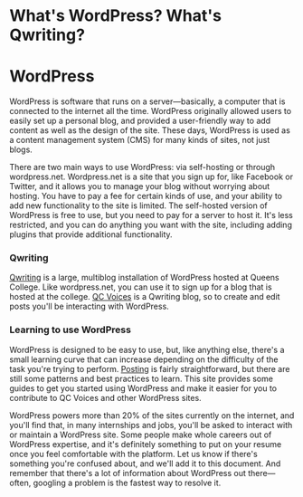 # What's WordPress? What's Qwriting?

# WordPress

WordPress is software that runs on a server—basically, a computer that is connected to the internet all the time. WordPress originally allowed users to easily set up a personal blog, and provided a user-friendly way to add content as well as the design of the site. These days, WordPress is used as a content management system (CMS) for many kinds of sites, not just blogs.

There are two main ways to use WordPress: via self-hosting or through wordpress.net. Wordpress.net is a site that you sign up for, like Facebook or Twitter, and it allows you to manage your blog without worrying about hosting. You have to pay a fee for certain kinds of use, and your ability to add new functionality to the site is limited. The self-hosted version of WordPress is free to use, but you need to pay for a server to host it. It's less restricted, and you can do anything you want with the site, including adding plugins that provide additional functionality. 

### Qwriting

[Qwriting](http://help.qwriting.qc.cuny.edu/) is a large, multiblog installation of WordPress hosted at Queens College. Like wordpress.net, you can use it to sign up for a blog that is hosted at the college. [QC Voices](http://qcvoices.qwriting.qc.cuny.edu/) is a Qwriting blog, so to create and edit posts you'll be interacting with WordPress.

### Learning to use WordPress

WordPress is designed to be easy to use, but, like anything else, there's a small learning curve that can increase depending on the difficulty of the task you're trying to perform. [Posting](new_post.md) is fairly straightforward, but there are still some patterns and best practices to learn. This site provides some guides to get you started using WordPress and make it easier for you to contribute to QC Voices and other WordPress sites. 

WordPress powers more than 20% of the sites currently on the internet, and you'll find that, in many internships and jobs, you'll be asked to interact with or maintain a WordPress site. Some people make whole careers out of WordPress expertise, and it's definitely something to put on your resume once you feel comfortable with the platform. Let us know if there's something you're confused about, and we'll add it to this document. And remember that there's a lot of information about WordPress out there—often, googling a problem is the fastest way to resolve it.
